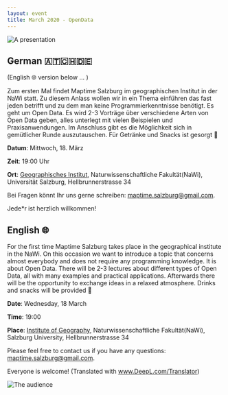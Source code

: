 ```yaml
---
layout: event
title: March 2020 - OpenData
---
```


![A presentation]({{site.baseurl}}/img/2019-11-14_30days.jpg)

## German 🇦🇹🇨🇭🇩🇪
(English 🌐 version below ... )

Zum ersten Mal findet Maptime Salzburg im geographischen Institut in der NaWi statt. Zu diesem Anlass wollen wir in ein Thema einführen das fast jeden betrifft und zu dem man keine Programmierkenntnisse benötigt. Es geht um Open Data. Es wird 2-3 Vorträge über verschiedene Arten von Open Data geben, alles unterlegt mit vielen Beispielen und Praxisanwendungen. Im Anschluss gibt es die Möglichkeit sich in gemütlicher Runde auszutauschen. Für Getränke und Snacks ist gesorgt 🍻

**Datum**: Mittwoch, 18. März

**Zeit**: 19:00 Uhr

**Ort**: [Geographisches Institut](https://www.openstreetmap.org/node/818902658), Naturwissenschaftliche Fakultät(NaWi), Universität Salzburg, Hellbrunnerstrasse 34

Bei Fragen könnt Ihr uns gerne schreiben: [maptime.salzburg@gmail.com](mailto:maptime.salzburg@gmail.com?subject=October%202019%20Stammtisch).

Jede*r ist herzlich willkommen!

## English 🌐

For the first time Maptime Salzburg takes place in the geographical institute in the NaWi. On this occasion we want to introduce a topic that concerns almost everybody and does not require any programming knowledge. It is about Open Data. There will be 2-3 lectures about different types of Open Data, all with many examples and practical applications. Afterwards there will be the opportunity to exchange ideas in a relaxed atmosphere. Drinks and snacks will be provided 🍻

**Date**: Wednesday, 18 March

**Time**: 19:00

**Place**: [Institute of Geography](https://www.openstreetmap.org/node/818902658), Naturwissenschaftliche Fakultät(NaWi), Salzburg University, Hellbrunnerstrasse 34

Please feel free to contact us if you have any questions: [maptime.salzburg@gmail.com](mailto:maptime.salzburg@gmail.com?subject=October%202019%20Stammtisch).

Everyone is welcome!
(Translated with www.DeepL.com/Translator)

![The audience]({{site.baseurl}}/img/2019-11-14_Audience.jpg)
